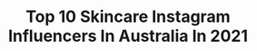 ---
title: Top 10 Skincare Instagram Influencers In Australia In 2021
description: >-
  Find top skincare Instagram influencers in Australia in 2021. Most popular hashtags: #skincare #gifted #makeup.
platform: Instagram
hits: 242
text_top: Identify the most popular Instagram profiles on inBeat.
text_bottom: Our database has 242 Instagram influencers like this in Australia for you to pitch.
profiles:
  - username: "prettyprogress23"
    fullname: >-
      Liz Claire 😜 Sydney
    bio: >-
      🥰 Skincare, makeup & latin music lover 💃 Just FYI I have never taken Roaccutane/isotretinoin; I’m just tryna heal holistically 🌱
    location: "Australia"
    followers: 31436
    engagement: 502
    commentsToLikes: 0.060744
    id: ck0u7ooxg5a3a0i19fnsdctdj
    verified: false
    hashtags: "#acne, #skinpositivity, #skin, #growth"
  - username: "nikkiajoy"
    fullname: >-
      N I K K I A   J O Y
    bio: >-
      YouTuber | Pro MUA | Skincare Junkie🙌🏼😂 PR📧nikkiajoybusiness@gmail.com(US) or nikkia@maxconnectors.com.au(AU) Watch my latest YouTube video ⬇️✨
    location: "Australia"
    followers: 154843
    engagement: 149
    commentsToLikes: 0.045309
    id: ck13daojs4i860i193e8dg2g8
    verified: true
    hashtags: "#christmas, #makeup, #nikkiajoycosmetics, #skincare"
  - username: "betha.ny_"
    fullname: >-
      Bethany Doble
    bio: >-
      Skincare | Business | Mindset Miss Tourism Metropolitan Australia 👑 @madetoinspireteam 🇿🇦🇦🇺
    location: "Australia"
    followers: 2673
    engagement: 1555
    commentsToLikes: 0.103434
    id: ck8svvm5icv0o0j78me6z08i8
    verified: false
    hashtags: "#aussie, #misstourismmetropolitaninternational2019, #misstourism, #pageant"
  - username: "olenakhamula"
    fullname: >-
      Spread Love wherever you go! 💛
    bio: >-
      Sydney, Australia Fashion | Jewellery | Skincare ✨ All enquiries | khamula.olena@outlook.com @clairdavu
    location: "Australia"
    followers: 143031
    engagement: 114
    commentsToLikes: 0.039668
    id: ckap0h3xeq9da0i78n016ecf8
    verified: true
    hashtags: "#skincare, #perfumeaddict, #istilllovemyhaircut, #comfy"
  - username: "joannafleming"
    fullname: >-
      Joanna Fleming
    bio: >-
      Full time skincare aficionado, part time amateur detective 🧐 Founder @skinfwd ✨ Podcast Host | Digital Content | Beauty Journalist
    location: "Australia"
    followers: 12886
    engagement: 665
    commentsToLikes: 0.085202
    id: ck6uc6wkadvfw0j71ih93nv0v
    verified: false
    hashtags: "#teatime, #adorechristmas, #styledwithdyson, #iso"
  - username: "jessicaearle_model"
    fullname: >-
      J E S S I C A  E A R L E
    bio: >-
      🇦🇺CURVE MODEL @bellamanagement @bridgemodels @lovebalistarz @red11models 📍Currently in Queensland 🛒Shop my skincare label @maskedbymodels 👇🏼👇🏼👇🏼
    location: "Australia"
    followers: 57247
    engagement: 300
    commentsToLikes: 0.021321
    id: ck6u6ky4ig72t0j715cfw8j9v
    verified: false
    hashtags: "#workingwithysl, #ad, #yslbeautyau, #gifted"
  - username: "karlaroccuzzo"
    fullname: >-
      KARLA ROCCUZZO
    bio: >-
      creative director ~ @with.karla + @kynderscents makeup artist. skincare lover. bookings ~ karlaroccuzzo.com collabs ✉️ karla@maxconnectors.com.au
    location: "Australia"
    followers: 121453
    engagement: 44
    commentsToLikes: 0.039965
    id: ck14h1vdr84nj0i19dtyzcern
    verified: false
    hashtags: "#wereback, #bringhairandbeautyback, #soyobsessed, #krspon"
  - username: "xxgabikatharinaxx"
    fullname: >-
      Gabi Katharina
    bio: >-
      21.🐮 use code TRULYGK12 at the link below for 10% off some amazing skincare ✨
    location: "Australia"
    followers: 5421
    engagement: 1150
    commentsToLikes: 0.065988
    id: ck9wdcl17f1l20j78uje5vmzu
    verified: false
    hashtags: "#gifted, #skincare, #ad, #coloredcontacts"
  - username: "skincaresweets"
    fullname: >-
      Elayne
    bio: >-
      Perth, Australia 🐨 Fragrance free skincare, SPF & snack advocate Combo/oily - PIH - eczema 💌 PR/Collab: elayne.stewart.02@gmail.com
    location: "Australia"
    followers: 3153
    engagement: 1071
    commentsToLikes: 0.430103
    id: ckaor2boylfam0i786kjd6njq
    verified: false
    hashtags: "#whatsnewwednesday, #gifted, #texturetuesday, #suncreamsundae"
  - username: "othersummers"
    fullname: >-
      Billie 🌿 Other Summers
    bio: >-
      skincare and makeup 📍 melbourne, australia billiemmoran@gmail.com
    location: "Australia"
    followers: 10564
    engagement: 461
    commentsToLikes: 0.190169
    id: ck5q9r068cjia0i11to2wfo1f
    verified: false
    hashtags: ""
---